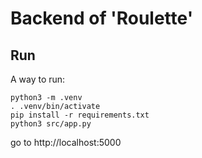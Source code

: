 # Backend of 'Roulette'

## Run

A way to run:

```
python3 -m .venv
. .venv/bin/activate
pip install -r requirements.txt
python3 src/app.py
```

go to http://localhost:5000
